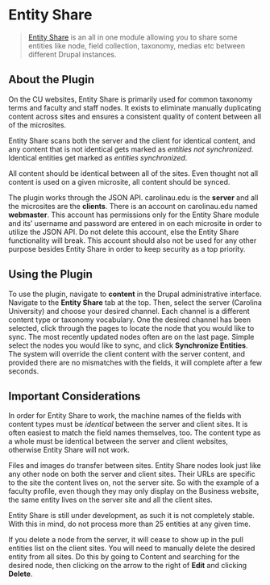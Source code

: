 # Entity Share
> [Entity Share](https://www.drupal.org/project/entity_share) is an all in one module allowing you to share some entities like node, field collection, taxonomy, medias etc between different Drupal instances.  

## About the Plugin
On the CU websites, Entity Share is primarily used for common taxonomy terms and faculty and staff nodes. It exists to eliminate manually duplicating content across sites and ensures a consistent quality of content between all of the microsites.

Entity Share scans both the server and the client for identical content, and any content that is not identical gets marked as *entities not synchronized*. Identical entities get marked as *entities synchronized*.

All content should be identical between all of the sites.  Even thought not all content is used on a given microsite, all content should be synced.

The plugin works through the JSON API. carolinau.edu is the **server** and all the microsites are the **clients**. There is an account on carolinau.edu named **webmaster**. This account has permissions only for the Entity Share module and its’ username and password are entered in on each microsite in order to utilize the JSON API. Do not delete this account, else the Entity Share functionality will break. This account should also not be used for any other purpose besides Entity Share in order to keep security as a top priority.

## Using the Plugin
To use the plugin, navigate to **content** in the Drupal administrative interface. Navigate to the **Entity Share** tab at the top. Then, select the server (Carolina University) and choose your desired channel. Each channel is a different content type or taxonomy vocabulary. One the desired channel has been selected, click through the pages to locate the node that you would like to sync. The most recently updated nodes often are on the last page. Simple select the nodes you would like to sync, and click **Synchronize Entities**. The system will override the client content with the server content, and provided there are no mismatches with the fields, it will complete after a few seconds.

## Important Considerations
In order for Entity Share to work, the machine names of the fields with content types must be *identical* between the server and client sites. It is often easiest to match the field names themselves, too. The content type as a whole must be identical between the server and client websites, otherwise Entity Share will not work.

Files and images do transfer between sites. Entity Share nodes look just like any other node on both the server and client sites. Their URLs are specific to the site the content lives on, not the server site. So with the example of a faculty profile, even though they may only display on the Business website, the same entity lives on the server site and all the client sites.

Entity Share is still under development, as such it is not completely stable. With this in mind, do not process more than 25 entities at any given time.

If you delete a node from the server, it will cease to show up in the pull entities list on the client sites. You will need to manually delete the desired entity from all sites. Do this by going to Content and searching for the desired node, then clicking on the arrow to the right of **Edit** and clicking **Delete**.